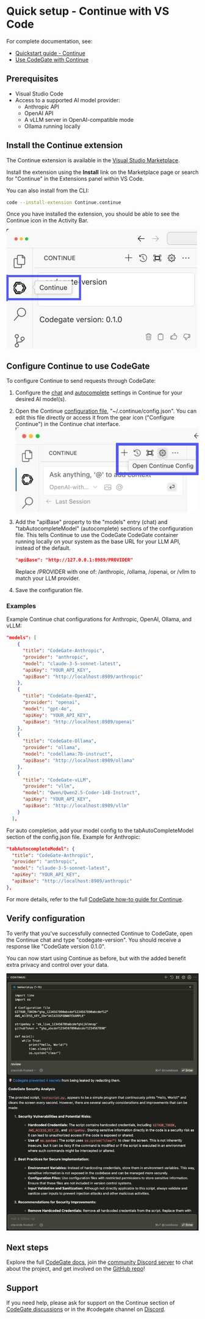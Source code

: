# Quick setup - Continue with VS Code

For complete documentation, see:

- [Quickstart guide - Continue](https://docs.codegate.ai/quickstart-continue)
- [Use CodeGate with Continue](https://docs.codegate.ai/how-to/use-with-continue)

## Prerequisites

- Visual Studio Code
- Access to a supported AI model provider:
  - Anthropic API
  - OpenAI API
  - A vLLM server in OpenAI-compatible mode
  - Ollama running locally

## Install the Continue extension

The Continue extension is available in the
[Visual Studio Marketplace](https://marketplace.visualstudio.com/items?itemName=Continue.continue).

Install the extension using the **Install** link on the Marketplace page or search
for "Continue" in the Extensions panel within VS Code.

You can also install from the CLI:

```bash
code --install-extension Continue.continue
```

Once you have installed the extension, you should be able to see the Continue
icon in the Activity Bar.

![Continue icon](./images/continue-extension-light.webp)

## Configure Continue to use CodeGate

To configure Continue to send requests through CodeGate:

1. Configure the [chat](https://docs.continue.dev/chat/model-setup) and [autocomplete](https://docs.continue.dev/autocomplete/model-setup) settings in Continue for your desired AI model(s).

2. Open the Continue [configuration file](https://docs.continue.dev/reference), "~/.continue/config.json". You can edit this file directly or access it from the gear icon ("Configure Continue") in the Continue chat interface. ![Continue extension settings](./images/continue-config-light.webp)

3. Add the "apiBase" property to the "models" entry (chat) and
   "tabAutocompleteModel" (autocomplete) sections of the configuration file.
   This tells Continue to use the CodeGate CodeGate container running locally on
   your system as the base URL for your LLM API, instead of the default.

   ```json
   "apiBase": "http://127.0.0.1:8989/PROVIDER"
   ```

   Replace /PROVIDER with one of: /anthropic, /ollama, /openai, or /vllm to
   match your LLM provider.

4. Save the configuration file.

### Examples

Example Continue chat configurations for Anthropic, OpenAI, Ollama, and vLLM:

```json
"models": [
    {
      "title": "CodeGate-Anthropic",
      "provider": "anthropic",
      "model": "claude-3-5-sonnet-latest",
      "apiKey": "YOUR_API_KEY",
      "apiBase": "http://localhost:8989/anthropic"
    },
    {
      "title": "CodeGate-OpenAI",
      "provider": "openai",
      "model": "gpt-4o",
      "apiKey": "YOUR_API_KEY",
      "apiBase": "http://localhost:8989/openai"
    },
    {
      "title": "CodeGate-Ollama",
      "provider": "ollama",
      "model": "codellama:7b-instruct",
      "apiBase": "http://localhost:8989/ollama"
    },
    {
      "title": "CodeGate-vLLM",
      "provider": "vllm",
      "model": "Qwen/Qwen2.5-Coder-14B-Instruct",
      "apiKey": "YOUR_API_KEY",
      "apiBase": "http://localhost:8989/vllm"
    }
  ],
```

For auto completion, add your model config to the tabAutoCompleteModel section
of the config.json file. Example for Anthropic:

```json
"tabAutocompleteModel": {
  "title": "CodeGate-Anthropic",
  "provider": "anthropic",
  "model": "claude-3-5-sonnet-latest",
  "apiKey": "YOUR_API_KEY",
  "apiBase": "http://localhost:8989/anthropic"
},
```

For more details, refer to the full
[CodeGate how-to guide for Continue](https://docs.codegate.ai/how-to/use-with-continue#configure-continue-to-use-codegate).

## Verify configuration

To verify that you've successfully connected Continue to CodeGate, open the
Continue chat and type "codegate-version". You should receive a response like
"CodeGate version 0.1.0".

You can now start using Continue as before, but with the added benefit extra
privacy and control over your data.

![Continue chat](./images/continue-chat.png)

## Next steps

Explore the full [CodeGate docs](https://docs.codegate.ai), join the
[community Discord server](https://discord.gg/stacklok) to chat about the
project, and get involved on the
[GitHub repo](https://github.com/stacklok/codegate)!

## Support

If you need help, please ask for support on the Continue section of
[CodeGate discussions](https://github.com/stacklok/codegate/discussions/categories/continue)
or in the #codegate channel on [Discord](https://discord.gg/stacklok).
